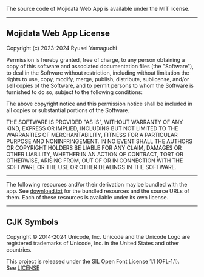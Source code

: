 The source code of Mojidata Web App is available under the MIT license.

---

## Mojidata Web App License

Copyright (c) 2023-2024 Ryusei Yamaguchi

Permission is hereby granted, free of charge, to any person obtaining a copy
of this software and associated documentation files (the "Software"), to deal
in the Software without restriction, including without limitation the rights
to use, copy, modify, merge, publish, distribute, sublicense, and/or sell
copies of the Software, and to permit persons to whom the Software is
furnished to do so, subject to the following conditions:

The above copyright notice and this permission notice shall be included in all
copies or substantial portions of the Software.

THE SOFTWARE IS PROVIDED "AS IS", WITHOUT WARRANTY OF ANY KIND, EXPRESS OR
IMPLIED, INCLUDING BUT NOT LIMITED TO THE WARRANTIES OF MERCHANTABILITY,
FITNESS FOR A PARTICULAR PURPOSE AND NONINFRINGEMENT. IN NO EVENT SHALL THE
AUTHORS OR COPYRIGHT HOLDERS BE LIABLE FOR ANY CLAIM, DAMAGES OR OTHER
LIABILITY, WHETHER IN AN ACTION OF CONTRACT, TORT OR OTHERWISE, ARISING FROM,
OUT OF OR IN CONNECTION WITH THE SOFTWARE OR THE USE OR OTHER DEALINGS IN THE
SOFTWARE.

---

The following resources and/or their derivation may be bundled with the app.
See [download.txt](download.txt) for the bundled resources and the source URLs
of them. Each of these resources is available under its own license.

---

## CJK Symbols

Copyright © 2014-2024 Unicode, Inc. Unicode and the Unicode Logo are registered
trademarks of Unicode, Inc. in the United States and other countries.

This project is released under the SIL Open Font License 1.1 (OFL-1.1).  
See [LICENSE](https://github.com/unicode-org/cjk-symbols/blob/main/LICENSE)

